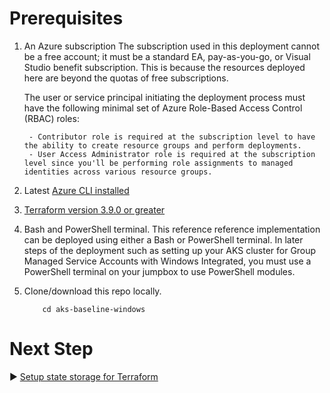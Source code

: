 # Prerequisites

1. An Azure subscription
   The subscription used in this deployment cannot be a free account; it must be a standard EA, pay-as-you-go, or Visual Studio benefit subscription. This is because the resources deployed here are beyond the quotas of free subscriptions.

    The user or service principal initiating the deployment process must have the following minimal set of Azure Role-Based Access Control (RBAC) roles:

        - Contributor role is required at the subscription level to have the ability to create resource groups and perform deployments.
        - User Access Administrator role is required at the subscription level since you'll be performing role assignments to managed identities across various resource groups.
2. Latest [Azure CLI installed](https://learn.microsoft.com/en-us/cli/azure/install-azure-cli-windows?tabs=powershell#powershell)
3. [Terraform version 3.9.0 or greater](https://learn.microsoft.com/en-us/azure/developer/terraform/get-started-windows-bash?tabs=bash#4-install-terraform-for-windows)
4. Bash and PowerShell terminal. This reference reference implementation can be deployed using either a Bash or PowerShell terminal. In later steps of the deployment such as setting up your AKS cluster for Group Managed Service Accounts with Windows Integrated, you must use a PowerShell terminal on your jumpbox to use PowerShell modules. 
5. Clone/download this repo locally.
    ``` git clone https://github.com/Azure/aks-baseline-windows.git
        cd aks-baseline-windows
    ``` 
# Next Step
:arrow_forward: [Setup state storage for Terraform](./02-state-storage.md)